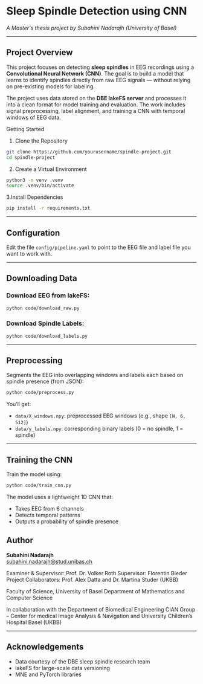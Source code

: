 #  Sleep Spindle Detection using CNN
*A Master's thesis project by Subahini Nadarajh (University of Basel)*

---

## Project Overview

This project focuses on detecting **sleep spindles** in EEG recordings using a **Convolutional Neural Network (CNN)**. The goal is to build a model that learns to identify spindles directly from raw EEG signals — without relying on pre-existing models for labeling.

The project uses data stored on the **DBE lakeFS server** and processes it into a clean format for model training and evaluation. The work includes signal preprocessing, label alignment, and training a CNN with temporal windows of EEG data.


Getting Started

 1. Clone the Repository

```bash
git clone https://github.com/yourusername/spindle-project.git
cd spindle-project
```

2. Create a Virtual Environment

```bash
python3 -m venv .venv
source .venv/bin/activate
```

3.Install Dependencies

```bash
pip install -r requirements.txt
```

---
## Configuration

Edit the file `config/pipeline.yaml` to point to the EEG file and label file you want to work with.

---

##  Downloading Data

### Download EEG from lakeFS:
```bash
python code/download_raw.py
```

### Download Spindle Labels:
```bash
python code/download_labels.py
```

---

## Preprocessing

Segments the EEG into overlapping windows and labels each based on spindle presence (from JSON):

```bash
python code/preprocess.py
```

You’ll get:
- `data/X_windows.npy`: preprocessed EEG windows (e.g., shape `[N, 6, 512]`)
- `data/y_labels.npy`: corresponding binary labels (0 = no spindle, 1 = spindle)

---

## Training the CNN

Train the model using:

```bash
python code/train_cnn.py
```

The model uses a lightweight 1D CNN that:
- Takes EEG from 6 channels
- Detects temporal patterns
- Outputs a probability of spindle presence


## Author

**Subahini Nadarajh**  
subahini.nadarajh@stud.unibas.ch

Examiner & Supervisor: Prof. Dr. Volker Roth
Supervisor: Florentin Bieder
Project Collaborators: Prof. Alex Datta and Dr. Martina Studer (UKBB)


Faculty of Science, University of Basel
Department of Mathematics and Computer Science


In collaboration with the Department of Biomedical Engineering
CIAN Group – Center for medical Image Analysis & Navigation
and University Children’s Hospital Basel (UKBB)


---

## Acknowledgements

- Data courtesy of the DBE sleep spindle research team  
- lakeFS for large-scale data versioning  
- MNE and PyTorch libraries  

